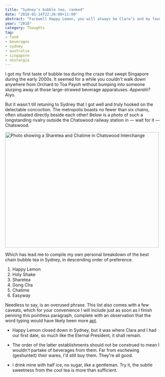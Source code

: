 ```yaml
---
title: "Sydney’s bubble tea, ranked"
date: "2018-01-14T22:26:00+11:00"
abstract: "Farewell Happy Lemon, you will always be Clara’s and my favourite ♡"
year: "2018"
category: Thoughts
tag:
- food
- beverages
- sydney
- australia
- singapore
- nostalgia
---
```

I got my first taste of bubble tea during the craze that swept Singapore during the early 2000s. It seemed for a while you couldn't walk down anywhere from Orchard to Toa Payoh without bumping into someone slurping away at those large-strawed beverage apparatuses. *Apperatii?* Aiyo.

But it wasn't till retuning to Sydney that I got well and truly hooked on the delectable concoction. The metropolis boasts no fewer than six chains, often situated directly beside each other! Below is a photo of such a longstanding rivalry outside the Chatswood railway station in — wait for it — Chatswood.

<p><img src="https://rubenerd.com/files/2018/sharetea-chatime-chatswood@1x.jpg" srcset="https://rubenerd.com/files/2018/sharetea-chatime-chatswood@1x.jpg 1x, https://rubenerd.com/files/2018/sharetea-chatime-chatswood@2x.jpg 2x" alt="Photo showing a Sharetea and Chatime in Chatswood Interchange" style="width:500px; height:375px;" /></p>

Which has lead me to compile my own personal breakdown of the best chain bubble tea in Sydney, in descending order of preference. 

1. Happy Lemon
2. Holy Shake
3. Sharetea
4. Gong Cha
5. Chatime
6. Easyway

Needless to say, is an overused phrase. This list also comes with a few caveats, which for your convenience I will include just as soon as I finish penning this pointless paragraph, complete with an observation that the word typing would have likely been more [apt].

* Happy Lemon closed down in Sydney, but it was where Clara and I had our first date, so much like the Eternal President, it shall remain. 

* The order of the latter establishments should not be construed to mean I wouldn't partake of beverages from them. Far from eschewing (geshunteit) their wares, I'd still buy them. They're all good. 

* I drink mine with half ice, no sugar, like a gentleman. Try it, the subtle sweetness from the cool tea is more than sufficient.

[apt]: https://wiki.debian.org/Apt


